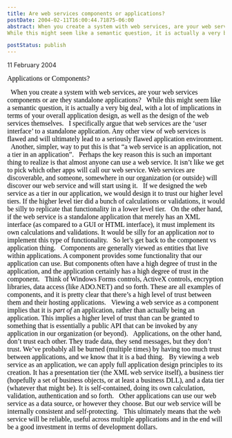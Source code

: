 ```yaml
---
title: Are web services components or applications?
postDate: 2004-02-11T16:00:44.71875-06:00
abstract: When you create a system with web services, are your web services components or are they standalone applications?
While this might seem like a semantic question, it is actually a very big deal, with a lot of implications in terms of your overall application design, as well as the design of the web services themselves.

postStatus: publish
---
```

11 February 2004

<font face="Times New Roman" color="#000000" size="3">Applications or Components?</font>

<?xml:namespace prefix = o ns = "urn:schemas-microsoft-com:office:office" /><o:p><font face="Times New Roman" color="#000000" size="3">&nbsp;</font></o:p>

<font face="Times New Roman" color="#000000" size="3">When you create a system with web services, are your web services components or are they standalone applications?</font>

<o:p><font face="Times New Roman" color="#000000" size="3">&nbsp;</font></o:p>

<font face="Times New Roman" color="#000000" size="3">While this might seem like a semantic question, it is actually a very big deal, with a lot of implications in terms of your overall application design, as well as the design of the web services themselves.</font>

<o:p><font face="Times New Roman" color="#000000" size="3">&nbsp;</font></o:p>

<font face="Times New Roman" color="#000000" size="3">I specifically argue that web services are the &#8216;user interface&#8217; to a standalone application. Any other view of web services is flawed and will ultimately lead to a seriously flawed application environment.</font>

<o:p><font face="Times New Roman" color="#000000" size="3">&nbsp;</font></o:p>

<font face="Times New Roman" color="#000000" size="3">Another, simpler, way to put this is that &#8220;a web service is an application, not a tier in an application&#8221;.</font>

<o:p><font face="Times New Roman" color="#000000" size="3">&nbsp;</font></o:p>

<font face="Times New Roman" color="#000000" size="3">Perhaps the key reason this is such an important thing to realize is that almost anyone can use a web service. It isn&#8217;t like we get to pick which other apps will call our web service. Web services are discoverable, and someone, somewhere in our organization (or outside) will discover our web service and will start using it.</font>

<o:p><font face="Times New Roman" color="#000000" size="3">&nbsp;</font></o:p>

<font face="Times New Roman" color="#000000" size="3">If we designed the web service as a tier in our application, we would design it to trust our higher level tiers. If the higher level tier did a bunch of calculations or validations, it would be silly to replicate that functionality in a lower level tier.</font>

<o:p><font face="Times New Roman" color="#000000" size="3">&nbsp;</font></o:p>

<font face="Times New Roman" color="#000000" size="3">On the other hand, if the web service is a standalone application that merely has an XML interface (as compared to a GUI or HTML interface), it must implement its own calculations and validations. It would be silly for an application <i style="mso-bidi-font-style: normal">not</i> to implement this type of functionality.</font>

<o:p><font face="Times New Roman" color="#000000" size="3">&nbsp;</font></o:p>

<font face="Times New Roman" color="#000000" size="3">So let&#8217;s get back to the component vs application thing. </font>

<o:p><font face="Times New Roman" color="#000000" size="3">&nbsp;</font></o:p>

<font face="Times New Roman" color="#000000" size="3">Components are generally viewed as entities that live within applications. A component provides some functionality that our application can use. But components often have a high degree of trust in the application, and the application certainly has a high degree of trust in the component.</font>

<o:p><font face="Times New Roman" color="#000000" size="3">&nbsp;</font></o:p>

<font face="Times New Roman" color="#000000" size="3">Think of Windows Forms controls, ActiveX controls, encryption libraries, data access (like ADO.NET) and so forth. These are all examples of components, and it is pretty clear that there&#8217;s a high level of trust between them and their hosting applications.</font>

<o:p><font face="Times New Roman" color="#000000" size="3">&nbsp;</font></o:p>

<font face="Times New Roman" color="#000000" size="3">Viewing a web service as a component implies that it is <i style="mso-bidi-font-style: normal">part of</i> an application, rather than actually being an application. This implies a higher level of trust than can be granted to something that is essentially a public API that can be invoked by any application in our organization (or beyond).</font>

<o:p><font face="Times New Roman" color="#000000" size="3">&nbsp;</font></o:p>

<font face="Times New Roman" color="#000000" size="3">Applications, on the other hand, don&#8217;t trust each other. They trade data, they send messages, but they don&#8217;t trust. We&#8217;ve probably all be burned (multiple times) by having too much trust between applications, and we know that it is a bad thing.</font>

<o:p><font face="Times New Roman" color="#000000" size="3">&nbsp;</font></o:p>

<font face="Times New Roman" color="#000000" size="3">By viewing a web service as an application, we can apply full application design principles to its creation. It has a presentation tier (the XML web service itself), a business tier (hopefully a set of business objects, or at least a business DLL), and a data tier (whatever that might be). It is self-contained, doing its own calculation, validation, authentication and so forth.</font>

<o:p><font face="Times New Roman" color="#000000" size="3">&nbsp;</font></o:p>

<font face="Times New Roman" color="#000000" size="3">Other applications can use our web service as a data source, or however they choose. But our web service will be internally consistent and self-protecting. </font>

<o:p><font face="Times New Roman" color="#000000" size="3">&nbsp;</font></o:p>

<font face="Times New Roman" color="#000000" size="3">This ultimately means that the web service will be reliable, useful across multiple applications and in the end will be a good investment in terms of development dollars.</font>


